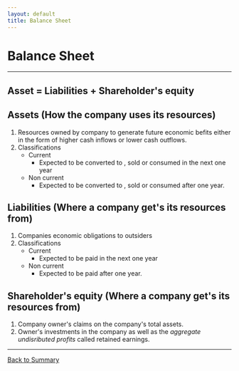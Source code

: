 ```yaml
---
layout: default
title: Balance Sheet
---
```


# Balance Sheet 
---

## **Asset = Liabilities + Shareholder's equity**

## **Assets** (How the company uses its resources)
1.  Resources owned by company to generate future economic befits either in the form of higher cash inflows or lower cash outflows.
2.  Classifications
    - Current
        + Expected to be converted to , sold or consumed in the next one year
    - Non current
        + Expected to be converted to , sold or consumed after one year.

## **Liabilities**  (Where a company get's its resources from)
1. Companies economic obligations to outsiders
2.  Classifications
    - Current
        + Expected to be paid in the next one year
    - Non current
        + Expected to be paid after one year.

## **Shareholder's equity** (Where a company get's its resources from)
1.  Company owner's claims on the company's total assets.
2.  Owner's  investments in the company as well as the <em>aggregate undisributed profits</em> called retained earnings.

---

<a href="/index.md" name="#user-content-ratios">Back to Summary</a>